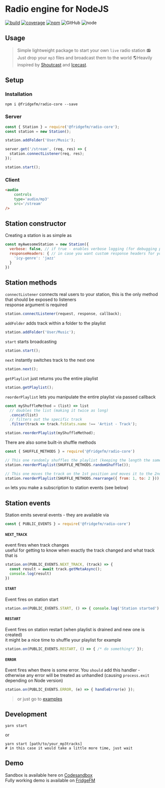 # Radio engine for NodeJS
[![build](https://img.shields.io/circleci/build/github/ch1ller0/fridgefm-radio-core.svg)](https://circleci.com/gh/ch1ller0/fridgefm-radio-core)
[![coverage](https://img.shields.io/codecov/c/gh/ch1ller0/fridgefm-radio-core.svg)](https://codecov.io/gh/ch1ller0/fridgefm-radio-core)
[![npm](https://img.shields.io/npm/dw/@fridgefm/radio-core.svg)](https://www.npmjs.com/package/@fridgefm/radio-core)
![GitHub](https://img.shields.io/github/license/ch1ller0/fridgefm-radio-core.svg)
![node](https://img.shields.io/node/v/@fridgefm/radio-core.svg)

## Usage

> Simple lightweight package to start your own `live` radio station 📻 Just drop your `mp3` files and broadcast them to the world 🌎Heavily inspired by [Shoutcast](https://www.shoutcast.com) and [Icecast](http://icecast.org).

## Setup

### Installation
```
npm i @fridgefm/radio-core --save
```
### Server
```javascript
const { Station } = require('@fridgefm/radio-core');
const station = new Station();

station.addFolder('User/Music');

server.get('/stream', (req, res) => {
  station.connectListener(req, res);
});

station.start();
```
### Client
```html
<audio
    controls
    type='audio/mp3'
    src='/stream'
/>
```

## Station constructor
Creating a station is as simple as 
```javascript
const myAwesomeStation = new Station({
  verbose: false, // if true - enables verbose logging (for debugging purposes),
  responseHeaders: { // in case you want custom response headers for your endpoint
    'icy-genre': 'jazz'
  }
})
```

## Station methods
`connectListener` connects real users to your station, this is the only method that should be exposed to listeners  
response argument is required
```javascript
station.connectListener(request, response, callback);
```
`addFolder` adds track within a folder to the playlist
```javascript
station.addFolder('User/Music');
```
`start` starts broadcasting
```javascript
station.start();
```
`next` instantly switches track to the next one
```javascript
station.next();
```
`getPlaylist` just returns you the entire playlist
```javascript
station.getPlaylist();
```
`reorderPlaylist` lets you manipulate the entire playlist via passed callback
```javascript
const myShuffleMethod = (list) => list
  // doubles the list (making it twice as long)
  .concat(list)
  // filters out the specific track
  .filter(track => track.fsStats.name !== 'Artist - Track'); 

station.reorderPlaylist(myShuffleMethod);
```
There are also some built-in shuffle methods
```javascript
const { SHUFFLE_METHODS } = require('@fridgefm/radio-core')

// This one randomly shuffles the playlist (keeping the length the same)
station.reorderPlaylist(SHUFFLE_METHODS.randomShuffle());

// This one moves the track on the 1st position and moves it to the 2nd position 
station.reorderPlaylist(SHUFFLE_METHODS.rearrange({ from: 1, to: 2 }));

```
`on` lets you make a subscription to station events (see below)

## Station events
Station emits several events - they are available via 
```javascript
const { PUBLIC_EVENTS } = require('@fridgefm/radio-core')
```
#### `NEXT_TRACK`
event fires when track changes  
useful for getting to know when exactly the track changed and what track that is
```javascript
station.on(PUBLIC_EVENTS.NEXT_TRACK, (track) => {
  const result = await track.getMetaAsync();
  console.log(result)
})
```

#### `START`
Event fires on station start  
```javascript
station.on(PUBLIC_EVENTS.START, () => { console.log('Station started') });
```

#### `RESTART`
Event fires on station restart (when playlist is drained and new one is created)  
it might be a nice time to shuffle your playlist for example
```javascript
station.on(PUBLIC_EVENTS.RESTART, () => { /* do something*/ });
```

#### `ERROR`
Event fires when there is some error. You `should` add this handler - otherwise any error will be treated as unhandled (causing `process.exit` depending on Node version)
```javascript
station.on(PUBLIC_EVENTS.ERROR, (e) => { handleError(e) });
```

> or just go to [examples](./examples/server.js)
## Development
```
yarn start
```
or
```
yarn start [path/to/your_mp3tracks]
# in this case it would take a little more time, just wait
```

## Demo
Sandbox is available here on [Codesandbox](https://codesandbox.io/s/fridgefm-radio-core-xb5rkw)\
Fully working demo is available on [FridgeFM](https://fridgefm.com)
